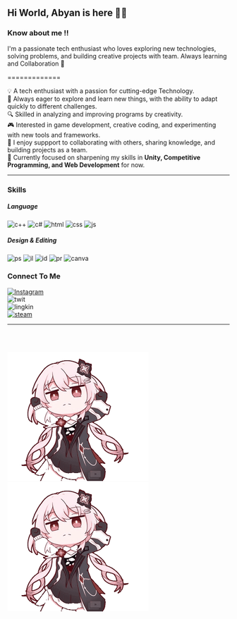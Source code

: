 ## Hi World, Abyan is here 🎉🎉

<!--
**abyanhrf/abyanhrf** is a ✨ _special_ ✨ repository because its `README.md` (this file) appears on your GitHub profile.

Here are some ideas to get you started:

- 🔭 I’m currently working on ...
- 🌱 I’m currently learning ...
- 👯 I’m looking to collaborate on ...
- 🤔 I’m looking for help with ...
- 💬 Ask me about ...
- 📫 How to reach me: ...
- 😄 Pronouns: ...
- ⚡ Fun fact: ...
-->

### Know about me !!

I'm a passionate tech enthusiast who loves exploring new technologies, solving problems, and building creative projects with team. Always learning and Collaboration  🚀

=============

💡 A tech enthusiast with a passion for cutting-edge Technology.  
🚀 Always eager to explore and learn new things, with the ability to adapt quickly to different challenges.  
🔍 Skilled in analyzing and improving programs by creativity.  
🎮 Interested in game development, creative coding, and experimenting with new tools and frameworks.  
🤝 I enjoy suppport to collaborating with others, sharing knowledge, and building projects as a team.  
🌱 Currently focused on sharpening my skills in **Unity, Competitive Programming, and Web Development** for now.

---

### Skills
##### Language
![c++](https://img.shields.io/badge/C%2B%2B-00599C?style=for-the-badge&logo=c%2B%2B&logoColor=white) ![c#](https://img.shields.io/badge/C%23-239120?style=for-the-badge&logo=csharp&logoColor=white) ![html](https://img.shields.io/badge/HTML5-E34F26?style=for-the-badge&logo=html5&logoColor=white) ![css](https://img.shields.io/badge/CSS3-1572B6?style=for-the-badge&logo=css3&logoColor=white) ![js](https://img.shields.io/badge/JavaScript-323330?style=for-the-badge&logo=javascript&logoColor=F7DF1E)

##### Design & Editing
![ps](https://img.shields.io/badge/Adobe%20Photoshop-31A8FF?style=for-the-badge&logo=Adobe%20Photoshop&logoColor=black) ![il](https://img.shields.io/badge/Adobe%20Illustrator-FF9A00?style=for-the-badge&logo=adobe%20illustrator&logoColor=white) ![id](https://img.shields.io/badge/Adobe%20InDesign-FF3366?style=for-the-badge&logo=Adobe%20InDesign&logoColor=white)  ![pr](https://img.shields.io/badge/Adobe%20Premiere%20Pro-9999FF?style=for-the-badge&logo=Adobe%20Premiere%20Pro&logoColor=white) ![canva](https://img.shields.io/badge/Canva-%2300C4CC.svg?&style=for-the-badge&logo=Canva&logoColor=white)

### Connect To Me
[![Instagram](https://img.shields.io/badge/Instagram-E4405F?style=for-the-badge&logo=instagram&logoColor=white)](https://www.instagram.com/abyanhf_/)<br>
![twit](https://img.shields.io/badge/X-000000?style=for-the-badge&logo=x&logoColor=white)<br>
![lingkin](https://img.shields.io/badge/LinkedIn-0077B5?style=for-the-badge&logo=linkedin&logoColor=white)<br>
[![steam](https://img.shields.io/badge/Steam-000000?style=for-the-badge&logo=steam&logoColor=white)](https://steamcommunity.com/id/antingebait/)<br>

---
<br>
<br>

![evernight](img/everknight-evernight-unscreen.gif) ![evernight](img/everknight-evernight-unscreen.gif)
